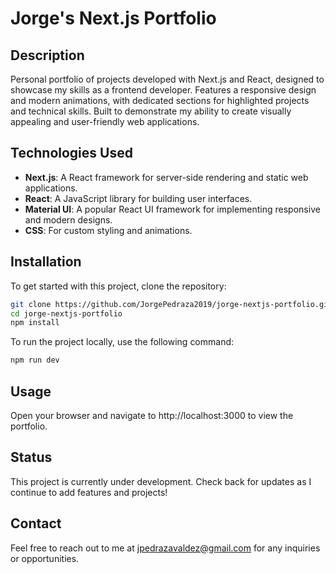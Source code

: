# Jorge's Next.js Portfolio

## Description
Personal portfolio of projects developed with Next.js and React, designed to showcase my skills as a frontend developer. Features a responsive design and modern animations, with dedicated sections for highlighted projects and technical skills. Built to demonstrate my ability to create visually appealing and user-friendly web applications.

## Technologies Used
- **Next.js**: A React framework for server-side rendering and static web applications.
- **React**: A JavaScript library for building user interfaces.
- **Material UI**: A popular React UI framework for implementing responsive and modern designs.
- **CSS**: For custom styling and animations.

## Installation
To get started with this project, clone the repository:
```bash
git clone https://github.com/JorgePedraza2019/jorge-nextjs-portfolio.git
cd jorge-nextjs-portfolio
npm install
```

To run the project locally, use the following command:
```bash
npm run dev
```

## Usage
Open your browser and navigate to http://localhost:3000 to view the portfolio.

## Status
This project is currently under development. Check back for updates as I continue to add features and projects!

## Contact
Feel free to reach out to me at jpedrazavaldez@gmail.com for any inquiries or opportunities.
